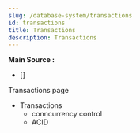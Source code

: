 ```yaml
---
slug: /database-system/transactions
id: transactions
title: Transactions
description: Transactions
---
```


**Main Source :**

- []

Transactions page

- Transactions
  - conncurrency control
  - ACID
